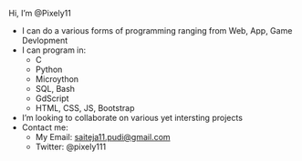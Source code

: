 Hi, I’m @Pixely11
- I can do a various forms of programming ranging from Web, App, Game Devlopment
- I can program in:
   - C
   - Python
   - Microython
   - SQL, Bash
   - GdScript
   - HTML, CSS, JS, Bootstrap
- I’m looking to collaborate on various yet intersting projects
- Contact me:
  - My Email: saiteja11.pudi@gmail.com
  - Twitter: @pixely111

<!---
Pixely11/Pixely11 is a ✨ special ✨ repository because its `README.md` (this file) appears on your GitHub profile.
You can click the Preview link to take a look at your changes.
--->
